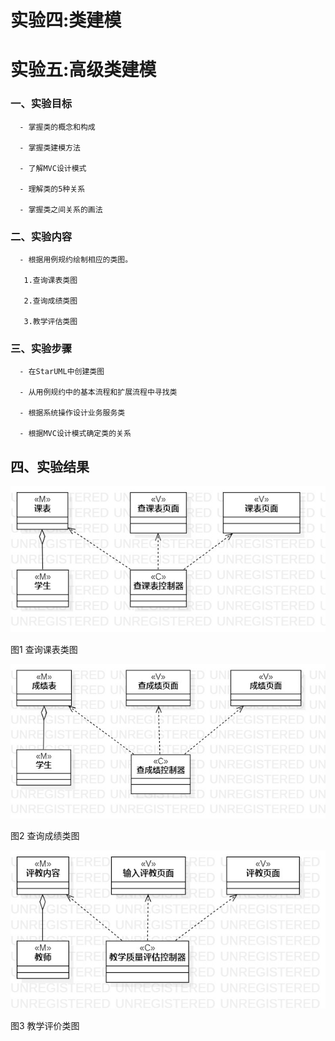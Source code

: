 # 实验四:类建模

# 实验五:高级类建模

### 一、实验目标

      - 掌握类的概念和构成

      - 掌握类建模方法

      - 了解MVC设计模式

      - 理解类的5种关系

      - 掌握类之间关系的画法

### 二、实验内容

      - 根据用例规约绘制相应的类图。

       1.查询课表类图

       2.查询成绩类图

       3.教学评估类图

### 三、实验步骤

      - 在StarUML中创建类图

      - 从用例规约中的基本流程和扩展流程中寻找类

      - 根据系统操作设计业务服务类

      - 根据MVC设计模式确定类的关系



## 四、实验结果

![查询课表类图](./Class1.jpg)

图1 查询课表类图

![查询成绩信息](./Class2.jpg)

图2 查询成绩类图

![教学评估类图](./Class3.jpg)

图3 教学评价类图
